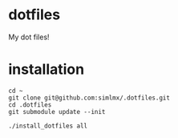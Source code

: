 dotfiles
========

My dot files!

installation
============

    cd ~
    git clone git@github.com:simlmx/.dotfiles.git
    cd .dotfiles
    git submodule update --init
    
    ./install_dotfiles all
